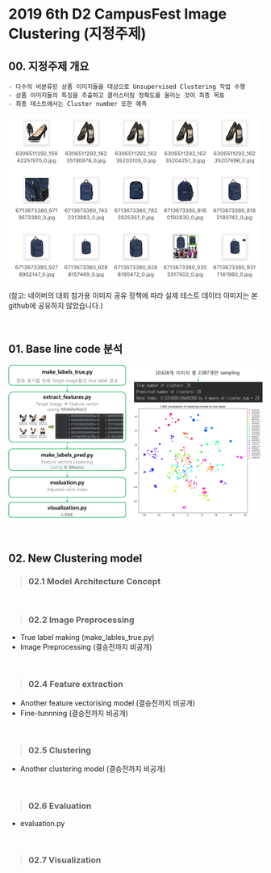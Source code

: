 # 2019 6th D2 CampusFest Image Clustering (지정주제)
## 00. 지정주제 개요
```
- 다수의 비분류된 상품 이미지들을 대상으로 Unsupervised Clustering 작업 수행
- 상품 이미지들의 특징을 추출하고 클러스터링 정확도를 올리는 것이 최종 목표 
- 최종 테스트에서는 Cluster number 또한 예측 
```
![샘플 이미지](./wiki/img-sample.png)

(참고: 네이버의 대회 참가용 이미지 공유 정책에 따라 실제 테스트 데이터 이미지는 본 github에 공유하지 않았습니다.)
 
&nbsp;
## 01. Base line code 분석
![베이스 코드분석 이미지](./doc/fig_1.png)
 
&nbsp;
## 02. New Clustering model 
>### 02.1 Model Architecture Concept

&nbsp;
>### 02.2 Image Preprocessing
- True label making (make_lables_true.py)
- Image Preprocessing (결승전까지 비공개)

&nbsp;
>### 02.4 Feature extraction
- Another feature vectorising model (결승전까지 비공개)
- Fine-tunnning (결승전까지 비공개)

&nbsp;
>### 02.5 Clustering
- Another clustering model (결승전까지 비공개)

&nbsp;
>### 02.6 Evaluation
- evaluation.py

&nbsp;
>### 02.7 Visualization

